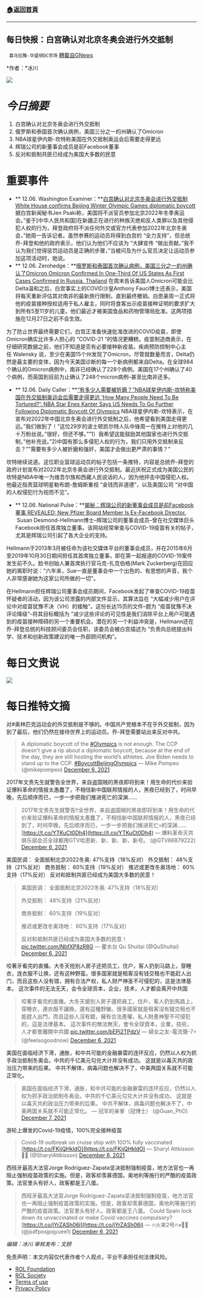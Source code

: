 ###  [:house:返回首頁](https://github.com/ourhimalayas/txt)
---


## 每日快报：白宫确认对北京冬奥会进行外交抵制
` 喜马拉雅-华盛顿DC农场` [轉載自GNews](https://gnews.org/zh-hans/1728179/)

*作者：*冰川

![](http://himalayawashingtondc.org/wp-content/uploads/2021/08/每日快报.png)

# ***今日摘要***

1. 白宫确认对北京冬奥会进行外交抵制
2. 俄罗斯和泰国首次确认病例，美国三分之一的州确认了Omicron
3. NBA球星伊内斯-坎特称美国在外交抵制奥运会后需要走得更远
4. 辉瑞公司的新董事会成员是前Facebook董事
5. 反对和抵制共匪已经成为美国大多数的民意


# 重要事件

- ** 12.06. Washington Examiner：**[白宫确认对北京冬奥会进行外交抵制 White House confirms Beijing Winter Olympic Games diplomatic boycott](https://www.washingtonexaminer.com/politics/psaki-winter-olympics-diplomatic-boycott)
据白宫新闻秘书Jen Psaki称，美国将不派官员参加北京2022年冬季奥运会。”鉴于[中华人民共和国]在新疆正在进行的种族灭绝和反人类罪以及其他侵犯人权的行为，拜登政府将不派任何外交或官方代表参加2022年北京冬奥会，”她周一告诉记者。虽然参赛的运动员将得到白宫的 “全力支持”，但总统乔-拜登和他的政府表示，他们认为他们不应该为 “大肆宣传 “做出贡献。”我不认为我们觉得惩罚运动员是正确的步骤，”当被问及为什么官员决定让运动员参加这项活动时，她说。
- ** 12.06. Zerohedge：**[俄罗斯和泰国首次确认病例，美国三分之一的州确认了Omicron Omicron Confirmed In One-Third Of US States As First Cases Confirmed In Russia, Thailand](https://www.zerohedge.com/covid-19/omicron-confirmed-one-third-us-states-first-cases-confirmed-russia-thailand)
在周末告诉美国人Omicron可能会比Delta温和之后，白宫事实上的COVID沙皇Anthony Fauci博士还表示，美国将每天重新评估其对南非的最新旅行限制，直到最终撤销。白思豪周一正式将他的疫苗接种授权适用于私人雇主，同时将食客出示疫苗接种证明的要求扩大到所有5至11岁的儿童，他们最近才被美国食品和药物管理局批准。这两项措施在12月27日之前不会生效。

为了防止世界最终需要它们，白宫正准备快速批准改进的COVID疫苗，即使Omicron确实比许多人担心的 “COVID-21 “的情况更糟糕。疫苗制造商表示，在仔细研究数据之前，他们不知道是否有必要接种新疫苗。疾病预防控制中心主任 Walensky 说，至少在美国15个州发现了Omicron，尽管就数量而言，Delta仍然是最主要的变体，因为今天美国诊断的每一个新病例都来自Delta。在全球984个确认的Omicron病例中，南非已经确认了228个病例。美国在17个州确认了40个病例，而英国到目前为止确认了248个micron病例–甚至比南非还多。
- ** 12.06. Daily Caller：**[“有多少人需要被折磨？”NBA球星伊内斯-坎特称美国在外交抵制奥运会后需要走得更远 ‘How Many People Need To Be Tortured?’: NBA Star Enes Kanter Says US Needs To Go Further Following Diplomatic Boycott Of Olympics](https://dailycaller.com/2021/12/06/how-many-people-need-tortured-enes-kanter-wants-usa-go-further-following-diplomatic-boycott-olympics/)
NBA球星伊内斯-坎特表示，在宣布对2022年中国北京冬奥会进行外交抵制之后，他希望看到美国走得更远。”我们做到了！”这位29岁的波士顿凯尔特人队中锋周一在推特上对他的几十万粉丝说。”很好，但还不够。””1）我希望这能鼓励其他国家也进行外交抵制，”他补充说。”2)中国有那么多侵犯人权的行为，我们只用外交抵制来反击？””需要有多少人被折磨和强奸，美国才会做出更严肃的事情？”

坎特继续说道。这位职业篮球运动员的帖子包括一条推特，内容是总统乔-拜登的政府计划宣布对2022年北京冬奥会进行外交抵制。最近庆祝正式成为美国公民的坎特是NBA中唯一为维吾尔族和西藏人民说话的人，因为他抨击中国侵犯人权。他最近指责篮球明星勒布朗-詹姆斯重视 “金钱而非道德”，以及美国公司 “对中国的人权侵犯行为视而不见”。
- ** 12.06. National Pulse：**[揭秘：辉瑞公司的新董事会成员是前Facebook董事 REVEALED: New Pfizer Board Member Is Ex-Facebook Director.](https://thenationalpulse.com/exclusive/pfizer-board-member-is-former-facebook-director/)
 Susan Desmond-Hellmann博士–辉瑞公司的董事会成员–曾在社交媒体巨头Facebook担任首席独立董事。该网站经常审查与COVID-19疫苗有关的帖子，尤其是辉瑞公司引起了各大企业的支持。

Hellmann于2013年3月被任命为该社交媒体平台的董事会成员，并在2015年6月至2019年10月30日期间担任其首席独立董事，即在第一起报道的COVID-19案件发生前不久。脸书创始人兼首席执行官马克-扎克伯格(Mark Zuckerberg)在回应她的离职时说：”六年来，Sue一直是董事会中一个出色的、有思想的声音，我个人非常感谢她为这家公司所做的一切”。

在Hellmann担任辉瑞公司董事会成员期间，Facebook发起了审查COVID-19疫苗怀疑者的活动，因为该公司泄露的内部文件显示，其算法旨在 “大幅减少用户在评论中对疫苗犹豫不决（VH）的接触”。这份长达15页的文件–题为 “疫苗犹豫不决评论降级”–将其目标概括为 “减少这些评论的可见性是我们消除平台上用户可能遇到的疫苗接种障碍的另一个重要机会。潜在的另一个利益冲突是，Hellmann还在乔-拜登总统的科技顾问委员会任职，该委员会被白宫描述为 “负责向总统提出科学、技术和创新政策建议的唯一外部顾问机构”。


# 每日文贵说
![](http://himalayawashingtondc.org/wp-content/uploads/2021/12/215-1024x576.jpg)
# 每日推特文摘









对#奥林匹克运动会的外交抵制是不够的。中国共产党根本不在乎外交抵制，因为到了最后，他们仍然在接待世界上的运动员。乔-拜登需要站出来反对中共。





> A diplomatic boycott of the [#Olympics](https://twitter.com/hashtag/Olympics?src=hash&amp;ref_src=twsrc%5Etfw) is not enough. The CCP doesn’t give a rip about a diplomatic boycott, because at the end of the day, they are still hosting the world’s athletes. Joe Biden needs to stand up to the CCP. [#BoycottBeijingOlympics](https://twitter.com/hashtag/BoycottBeijingOlympics?src=hash&amp;ref_src=twsrc%5Etfw)
> — Mike Pompeo (@mikepompeo) [December 6, 2021](https://twitter.com/mikepompeo/status/1467931700818755585?ref_src=twsrc%5Etfw)







2017年文贵先生就警告全世界，来自盗国贼的黑夜即将到来！用生命的代价来验证爆料革命的情报太愚蠢了，不相信新中国联邦情报的人，黑夜已经到了，时间早晚，先后顺序而已，一步一步把我们推进死亡的深渊……





> 2017年文贵先生就警告‼️全世界，来自盗国贼的黑夜即将到来！用生命的代价来验证爆料革命的情报太愚蠢了，不相信新中国联邦情报的人，黑夜已经到了，时间早晚，先后顺序而已，一步一步把我们推进死亡💀的深渊…… [https://t.co/YTKuCt0Dh4](https://t.co/YTKuCt0Dh4)
> — 爆料革命灭共俱乐部会员全球都用GTV哈恩新、新、新、新、新号。 (@GTV66879222) [December 6, 2021](https://twitter.com/GTV66879222/status/1467948240943607809?ref_src=twsrc%5Etfw)







美国民调： 全面抵制北京2022冬奥: 47%支持（18%反对） 外交抵制： 48%支持（21%反对） 商务抵制： 60%支持（19%反对） 推迟或更改冬奥场地： 60%支持（17%反对） 反对和抵制共匪已经成为美国大多数的民意！





> 美国民调：
> 全面抵制北京2022冬奥:
> 47%支持（18%反对）
> 
> 外交抵制：
> 48%支持（21%反对）
> 
> 商务抵制：
> 60%支持（19%反对）
> 
> 推迟或更改冬奥场地：
> 60%支持（17%反对）
> 
> 反对和抵制共匪已经成为美国大多数的民意！ [pic.twitter.com/NbfXP8zR8G](https://t.co/NbfXP8zR8G)
> — 瞿水台 Qu Shuitai (@QuShuitai) [December 6, 2021](https://twitter.com/QuShuitai/status/1467999601806516225?ref_src=twsrc%5Etfw)







咬著牙看完的直播。大冬天抢别人房子还把员工，住户，客人扔到马路上，穿睡衣，连衣服不让换，还有这种野蛮。很多国家就是租客没有钱交租也不能赶人出门，而且这些人没有错，拥有合法产权，私人财产神圣不可侵犯的，这是法律基本。
这次事件的无法无天，会令全球资本，企业，技术，人才都会离开中共国





> 咬著牙看完的直播。大冬天搶別人房子還把員工，住戶，客人扔到馬路上，穿睡衣，連衣服不讓換，還有這種野蠻。很多國家就是租客沒有錢交租也不能趕人出門，而且這些人沒有錯，擁有合法產權，私人財產神聖不可侵犯的，這是法律基本。
> 這次事件的無法無天，會令全球資本，企業，技術，人才都會離開中共國 [pic.twitter.com/bEPi2TPdzV](https://t.co/bEPi2TPdzV)
> — 婦女之友-電流聲-7⚡️ (@feelsogoodnow) [December 6, 2021](https://twitter.com/feelsogoodnow/status/1467971720405413889?ref_src=twsrc%5Etfw)







美国在面临经济下滑，通胀，和中共可能的金融暴雷的连环反应，仍然以人权为抓手政治抵制冬奥会。中共的千亿美元勾兑大计并没有成功。 这就是以毒灭共的政治压力带来的后果。 中共不解体，病毒问题也解决不了，中美两国关系就不可能正常化。





> 美国在面临经济下滑，通胀，和中共可能的金融暴雷的连环反应，仍然以人权为抓手政治抵制冬奥会。中共的千亿美元勾兑大计并没有成功。
> 这就是以毒灭共的政治压力带来的后果。
> 中共不解体，病毒问题也解决不了，中美两国关系就不可能正常化。
> — 冠军的亲爹（冠博士） (@Guan\_PhD) [December 7, 2021](https://twitter.com/Guan_PhD/status/1468013756257116160?ref_src=twsrc%5Etfw)







游轮上爆发的Covid-19疫情，100%完全接种疫苗





> Covid-19 outbreak on cruise ship with 100% fully vaccinated [https://t.co/FKijQHkldO](https://t.co/FKijQHkldO)
> — Sharyl Attkisson🕵️‍♂️ (@SharylAttkisson) [December 6, 2021](https://twitter.com/SharylAttkisson/status/1467924004698787843?ref_src=twsrc%5Etfw)







西班牙最高大法官Jorge Rodríguez-Zapata坚决抵制强制疫苗，地方法官也一再阻止强制疫苗政策的实施。但是，政客却羡慕德国，奥地利等施行的严酷的疫苗政策。法官里头有好人，政客都是王八蛋。





> 西班牙最高大法官Jorge Rodríguez-Zapata坚决抵制强制疫苗，地方法官也一再阻止强制疫苗政策的实施。但是，政客却羡慕德国，奥地利等施行的严酷的疫苗政策。法官里头有好人，政客都是王八蛋。
> Could Spain lock down its unvaccinated or make Covid vaccines compulsory? [https://t.co/jYrZASh06i](https://t.co/jYrZASh06i)
> — 🔥火来2号🔥✊🌽🚀 (@jsdfposjpqyuee1) [December 6, 2021](https://twitter.com/jsdfposjpqyuee1/status/1467952277117751297?ref_src=twsrc%5Etfw)





















*编辑：冰川
审核发布：文顾*

 

免责声明：本文内容仅代表作者个人观点，平台不承担任何法律风险。

- [ROL Foundation](https://rolfoundation.org/)
- [ROL Society](https://rolsociety.org/)
- [Terms of use](https://gnews.org/terms-of-use-3/)
- [Privacy Policy](https://gnews.org/privacy-policy/)
